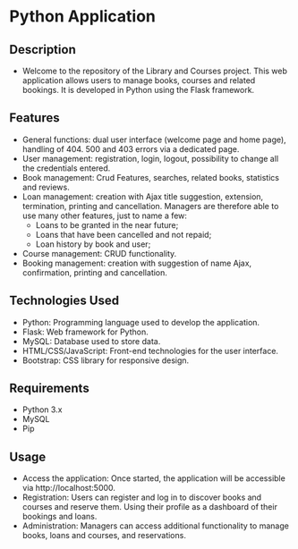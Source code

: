 # Python Application

## Description
- Welcome to the repository of the Library and Courses project. This web application allows users to manage books, courses and related bookings. It is developed in Python using the Flask framework.

## Features
- General functions: dual user interface (welcome page and home page), handling of 404. 500 and 403 errors via a dedicated page.
- User management: registration, login, logout, possibility to change all the credentials entered.
- Book management: Crud Features, searches, related books, statistics and reviews.
- Loan management: creation with Ajax title suggestion, extension, termination, printing and cancellation. Managers are therefore able to use many other features, just to name a few: 
  - Loans to be granted in the near future;
  - Loans that have been cancelled and not repaid;
  - Loan history by book and user;
- Course management: CRUD functionality.
- Booking management: creation with suggestion of name Ajax, confirmation, printing and cancellation.

## Technologies Used
- Python: Programming language used to develop the application.
- Flask: Web framework for Python.
- MySQL: Database used to store data.
- HTML/CSS/JavaScript: Front-end technologies for the user interface.
- Bootstrap: CSS library for responsive design.

## Requirements
- Python 3.x
- MySQL
- Pip

## Usage
- Access the application: Once started, the application will be accessible via http://localhost:5000.
- Registration: Users can register and log in to discover books and courses and reserve them. Using their profile as a dashboard of their bookings and loans.
- Administration: Managers can access additional functionality to manage books, loans and courses, and reservations.
